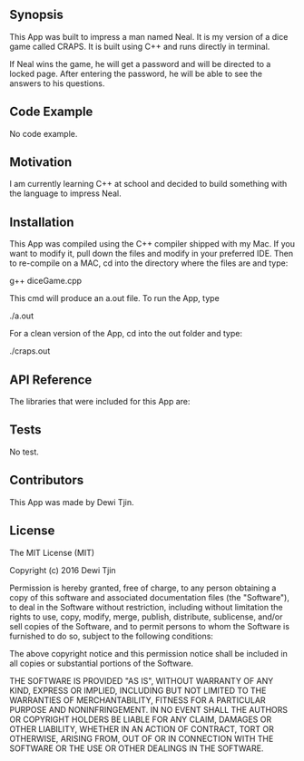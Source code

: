 ## Synopsis

This App was built to impress a man named Neal.  It is my version of a dice game called CRAPS.  It is built using C++ and runs directly in terminal.

If Neal wins the game, he will get a password and will be directed to a locked page.  After entering the password, he will be able to see the answers to his questions.

## Code Example

No code example.

## Motivation

I am currently learning C++ at school and decided to build something with the language to impress Neal.

## Installation

This App was compiled using the C++ compiler shipped with my Mac.  If you want to modify it, pull down the files and modify in your preferred IDE.  Then to re-compile on a MAC, cd into the directory where the files are and type:

g++ diceGame.cpp

This cmd will produce an a.out file. To run the App, type

./a.out

For a clean version of the App, cd into the out folder and type:

./craps.out

## API Reference

The libraries that were included for this App are:

<iostream>
<string>
<stdlib.h>
<ctime>

## Tests

No test.

## Contributors

This App was made by Dewi Tjin.

## License

The MIT License (MIT)

Copyright (c) 2016 Dewi Tjin

Permission is hereby granted, free of charge, to any person obtaining a copy
of this software and associated documentation files (the "Software"), to deal
in the Software without restriction, including without limitation the rights
to use, copy, modify, merge, publish, distribute, sublicense, and/or sell
copies of the Software, and to permit persons to whom the Software is
furnished to do so, subject to the following conditions:

The above copyright notice and this permission notice shall be included in all
copies or substantial portions of the Software.

THE SOFTWARE IS PROVIDED "AS IS", WITHOUT WARRANTY OF ANY KIND, EXPRESS OR
IMPLIED, INCLUDING BUT NOT LIMITED TO THE WARRANTIES OF MERCHANTABILITY,
FITNESS FOR A PARTICULAR PURPOSE AND NONINFRINGEMENT. IN NO EVENT SHALL THE
AUTHORS OR COPYRIGHT HOLDERS BE LIABLE FOR ANY CLAIM, DAMAGES OR OTHER
LIABILITY, WHETHER IN AN ACTION OF CONTRACT, TORT OR OTHERWISE, ARISING FROM,
OUT OF OR IN CONNECTION WITH THE SOFTWARE OR THE USE OR OTHER DEALINGS IN THE
SOFTWARE.

